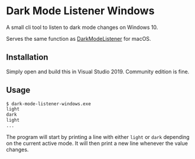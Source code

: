 # Dark Mode Listener Windows

A small cli tool to listen to dark mode changes on Windows 10.

Serves the same function as [DarkModeListener](https://github.com/LinusU/DarkModeListener) for macOS.

## Installation

Simply open and build this in Visual Studio 2019. Community edition is fine.

## Usage

```sh
$ dark-mode-listener-windows.exe
light
dark
light
...
```

The program will start by printing a line with either `light` or `dark` depending on the current active mode. It will then print a new line whenever the value changes.